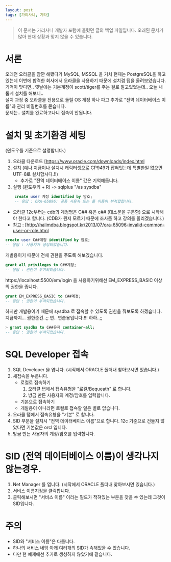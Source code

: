 ```yaml
---
layout: post
tags: [가리사니, 기타]
---
```


> 이 문서는 가리사니 개발자 포럼에 올렸던 글의 백업 파일입니다.
오래된 문서가 많아 현재 상황과 맞지 않을 수 있습니다.


# 서론
 오래전 오라클을 잠깐 해봤다가 MySQL, MSSQL 을 거처 현재는 PostgreSQL을 하고있는데 이번에 합격한 회사에서 오라클을 사용하기 때문에 설치겸 팁을 올려보았습니다.
\
기억이 맞다면.. 옛날에는 기본계정이 scott/tiger를 주는 걸로 알고있었는데..
오늘 새롭게 설치를 해보니..
\
설치 과정 중 오라클을 전용으로 돌릴 OS 계정 하나 파고 추가로 "전역 데이터베이스 이름"과 관리 비밀번호를 묻습니다.
\
문제는.. 설치를 완료하고나니 접속이 안됩니다.


# 설치 및 초기환경 세팅
(윈도우를 기준으로 설명합니다.)
1. 오라클 다운로드 [https://www.oracle.com/downloads/index.html
2. 설치 (예나 지금이나 설치시 캐릭터셋으로 CP949가 잡혀잇는데 특별한일 없으면 UTF-8로 설치합시다.!!)
	- 추가로 "전역 데이터베이스 이름" 값은 기억해둡니다.
3. 실행 (윈도우키 + R) -> sqlplus "/as sysdba"
``` sql
	create user 계정 identified by 암호;
	-- 응답 : ORA-65096: 공통 사용자 또는 롤 이름이 부적합합니다.
```
- 오라클 12c부터는 cdb의 계정명은 C## 혹은 c## (대소문을 구분함) 으로 시작해야 한다고 합니다.
(CDB가 뭔지 모르기 때문에 조사좀 하고 강의를 올리겠습니다.)
- 참고 : [http://halimdba.blogspot.kr/2013/07/ora-65096-invalid-common-user-or-role.html
``` sql
create user C##계정 identified by 암호;
-- 응답 : 사용자가 생성되었습니다.
```
개발용이기 때문에 전체 권한을 주도록 해보겠습니다.
``` sql
grant all privileges to C##계정;
-- 응답 : 권한이 부여되었습니다.
```
https://localhost:5500/em/login 을 사용하기위해선 EM_EXPRESS_BASIC 이상의 권한을 줍니다.
``` sql
grant EM_EXPRESS_BASIC to C##계정;
-- 응답 : 권한이 부여되었습니다.
```
하지만 개발용이기 때문에 sysdba 로 접속할 수 있도록 권한을 줘보도록 하겠습니다.
지금까지... 권한준건..;; 연.. 연습용입니다.!!! 하하..;;
``` sql
> grant sysdba to C##유저 container=all;
-- 응답 : 권한이 부여되었습니다.
```

# SQL Developer 접속
1. SQL Developer 을 엽니다. (시작에서 ORACLE 폴더내 찾아보시면 있습니다.)
2. 새접속을 누룹니다.
	- 로컬로 접속하기
		1. 오라클 탭에서 접속유형을 "로컬/Bequeath" 로 합니다.
		2. 방금 만든 사용자의 계정/암호를 입력합니다.
	- 기본으로 접속하기
	- 개발용이 아니라면 로컬로 접속할 일은 별로 없습니다.
3. 오라클 탭에서 접속유형을 "기본" 로 합니다.
4. SID 부분을 설치시 "전역 데이터베이스 이름"으로 합니다. 12c 기준으로 건들지 않았다면 기본값은 orcl 입니다.
5. 방금 만든 사용자의 계정/암호를 입력합니다.

# SID (전역 데이터베이스 이름)이 생각나지 않는경우.
1. Net Manager 를 엽니다. (시작에서 ORACLE 폴더내 찾아보시면 있습니다.)
2. 서비스 이름지정을 클릭합니다.
3. 클릭해보시면 "서비스 이름" 이라는 필드가 적혀있는 부분을 찾을 수 있는데 그것이 SID입니다.

# 주의
- SID와 "서비스 이름"은 다릅니다.
- 하나의 서비스 네임 아래 여러개의 SID가 속해있을 수 있습니다.
- 다만 현 예제에선 추가로 생성하지 않았기에 같습니다.